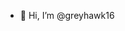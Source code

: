 - 👋 Hi, I’m @greyhawk16

<!---
greyhawk16/greyhawk16 is a ✨ special ✨ repository because its `README.md` (this file) appears on your GitHub profile.
You can click the Preview link to take a look at your changes.
--->

